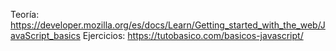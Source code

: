 Teoría: https://developer.mozilla.org/es/docs/Learn/Getting_started_with_the_web/JavaScript_basics 
Ejercicios: https://tutobasico.com/basicos-javascript/
